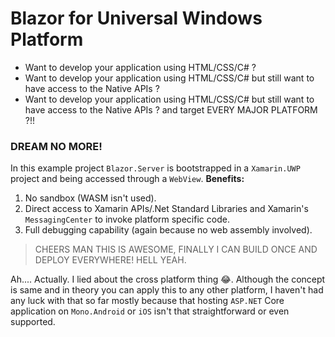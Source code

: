 # Blazor for Universal Windows Platform

- Want to develop your application using HTML/CSS/C# ?
- Want to develop your application using HTML/CSS/C# but still want to have access to the Native APIs ?
- Want to develop your application using HTML/CSS/C# but still want to have access to the Native APIs ? and target EVERY MAJOR PLATFORM ?!!

### DREAM NO MORE!

In this example project `Blazor.Server` is bootstrapped in a `Xamarin.UWP` project and being accessed through a `WebView`.
**Benefits:**

1. No sandbox (WASM isn't used).
2. Direct access to Xamarin APIs/.Net Standard Libraries and Xamarin's `MessagingCenter` to invoke platform specific code.
3. Full debugging capability (again because no web assembly involved).

> CHEERS MAN THIS IS AWESOME, FINALLY I CAN BUILD ONCE AND DEPLOY EVERYWHERE! HELL YEAH.

Ah.... Actually. I lied about the cross platform thing 😂. Although the concept is same and in theory you can apply this to any other platform, I haven't had any luck with that so far mostly because that hosting `ASP.NET` Core application on `Mono.Android` or `iOS` isn't that straightforward or even supported.

